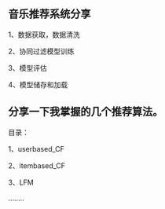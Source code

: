 ## 音乐推荐系统分享

1、数据获取，数据清洗

2、协同过滤模型训练

3、模型评估

4、模型储存和加载

## 分享一下我掌握的几个推荐算法。

目录：

1、userbased_CF

2、itembased_CF

3、LFM

……..